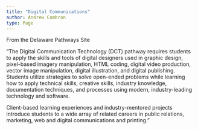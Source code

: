 ```yaml
---
title: "Digital Communications"
author: Andrew Cambron
type: Page
---
```

From the Delaware Pathways Site

“The Digital Communication Technology (DCT) pathway requires students to apply the skills and tools of digital designers used in graphic design, pixel-based imagery manipulation, HTML coding, digital video production, vector image manipulation, digital illustration, and digital publishing. Students utilize strategies to solve open-ended problems while learning how to apply technical skills, creative skills, industry knowledge, documentation techniques, and processes using modern, industry-leading technology and software.

Client-based learning experiences and industry-mentored projects introduce students to a wide array of related careers in public relations, marketing, web and digital communications and printing.”
